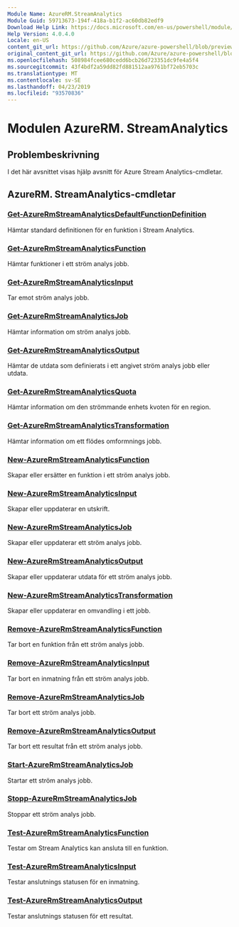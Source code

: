 ```yaml
---
Module Name: AzureRM.StreamAnalytics
Module Guid: 59713673-194f-418a-b1f2-ac60db82edf9
Download Help Link: https://docs.microsoft.com/en-us/powershell/module/azurerm.streamanalytics
Help Version: 4.0.4.0
Locale: en-US
content_git_url: https://github.com/Azure/azure-powershell/blob/preview/src/ResourceManager/StreamAnalytics/Commands.StreamAnalytics/help/AzureRM.StreamAnalytics.md
original_content_git_url: https://github.com/Azure/azure-powershell/blob/preview/src/ResourceManager/StreamAnalytics/Commands.StreamAnalytics/help/AzureRM.StreamAnalytics.md
ms.openlocfilehash: 508984fcee680cedd6bcb26d723351dc9fe4a5f4
ms.sourcegitcommit: 43f4bdf2a59dd82fd881512aa9761bf72eb5703c
ms.translationtype: MT
ms.contentlocale: sv-SE
ms.lasthandoff: 04/23/2019
ms.locfileid: "93570836"
---
```

# Modulen AzureRM. StreamAnalytics
## Problembeskrivning
I det här avsnittet visas hjälp avsnitt för Azure Stream Analytics-cmdletar.

## AzureRM. StreamAnalytics-cmdletar
### [Get-AzureRmStreamAnalyticsDefaultFunctionDefinition](Get-AzureRmStreamAnalyticsDefaultFunctionDefinition.md)
Hämtar standard definitionen för en funktion i Stream Analytics.

### [Get-AzureRmStreamAnalyticsFunction](Get-AzureRmStreamAnalyticsFunction.md)
Hämtar funktioner i ett ström analys jobb.

### [Get-AzureRmStreamAnalyticsInput](Get-AzureRmStreamAnalyticsInput.md)
Tar emot ström analys jobb.

### [Get-AzureRmStreamAnalyticsJob](Get-AzureRmStreamAnalyticsJob.md)
Hämtar information om ström analys jobb.

### [Get-AzureRmStreamAnalyticsOutput](Get-AzureRmStreamAnalyticsOutput.md)
Hämtar de utdata som definierats i ett angivet ström analys jobb eller utdata.

### [Get-AzureRmStreamAnalyticsQuota](Get-AzureRmStreamAnalyticsQuota.md)
Hämtar information om den strömmande enhets kvoten för en region.

### [Get-AzureRmStreamAnalyticsTransformation](Get-AzureRmStreamAnalyticsTransformation.md)
Hämtar information om ett flödes omformnings jobb.

### [New-AzureRmStreamAnalyticsFunction](New-AzureRmStreamAnalyticsFunction.md)
Skapar eller ersätter en funktion i ett ström analys jobb.

### [New-AzureRmStreamAnalyticsInput](New-AzureRmStreamAnalyticsInput.md)
Skapar eller uppdaterar en utskrift.

### [New-AzureRmStreamAnalyticsJob](New-AzureRmStreamAnalyticsJob.md)
Skapar eller uppdaterar ett ström analys jobb.

### [New-AzureRmStreamAnalyticsOutput](New-AzureRmStreamAnalyticsOutput.md)
Skapar eller uppdaterar utdata för ett ström analys jobb.

### [New-AzureRmStreamAnalyticsTransformation](New-AzureRmStreamAnalyticsTransformation.md)
Skapar eller uppdaterar en omvandling i ett jobb.

### [Remove-AzureRmStreamAnalyticsFunction](Remove-AzureRmStreamAnalyticsFunction.md)
Tar bort en funktion från ett ström analys jobb.

### [Remove-AzureRmStreamAnalyticsInput](Remove-AzureRmStreamAnalyticsInput.md)
Tar bort en inmatning från ett ström analys jobb.

### [Remove-AzureRmStreamAnalyticsJob](Remove-AzureRmStreamAnalyticsJob.md)
Tar bort ett ström analys jobb.

### [Remove-AzureRmStreamAnalyticsOutput](Remove-AzureRmStreamAnalyticsOutput.md)
Tar bort ett resultat från ett ström analys jobb.

### [Start-AzureRmStreamAnalyticsJob](Start-AzureRmStreamAnalyticsJob.md)
Startar ett ström analys jobb.

### [Stopp-AzureRmStreamAnalyticsJob](Stop-AzureRmStreamAnalyticsJob.md)
Stoppar ett ström analys jobb.

### [Test-AzureRmStreamAnalyticsFunction](Test-AzureRmStreamAnalyticsFunction.md)
Testar om Stream Analytics kan ansluta till en funktion.

### [Test-AzureRmStreamAnalyticsInput](Test-AzureRmStreamAnalyticsInput.md)
Testar anslutnings statusen för en inmatning.

### [Test-AzureRmStreamAnalyticsOutput](Test-AzureRmStreamAnalyticsOutput.md)
Testar anslutnings statusen för ett resultat.

